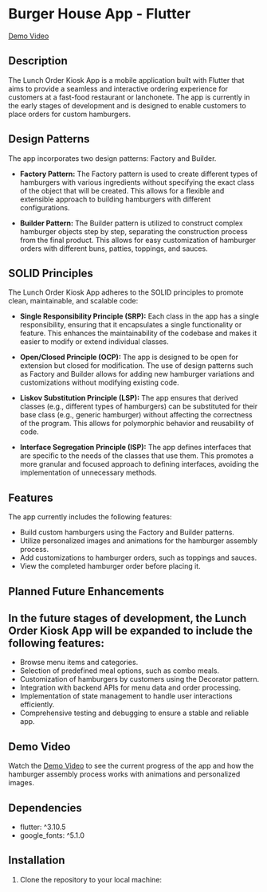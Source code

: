 # Burger House App - Flutter

[Demo Video](https://www.dropbox.com/scl/fi/bqet1y05g9wx81gbz31qj/video-linkedin.mp4?rlkey=be1qrru0e1trnwbew272lkb4i&dl=0)

## Description

The Lunch Order Kiosk App is a mobile application built with Flutter that aims to provide a seamless and interactive ordering experience for customers at a fast-food restaurant or lanchonete. The app is currently in the early stages of development and is designed to enable customers to place orders for custom hamburgers.

## Design Patterns

The app incorporates two design patterns: Factory and Builder.

- **Factory Pattern:** The Factory pattern is used to create different types of hamburgers with various ingredients without specifying the exact class of the object that will be created. This allows for a flexible and extensible approach to building hamburgers with different configurations.

- **Builder Pattern:** The Builder pattern is utilized to construct complex hamburger objects step by step, separating the construction process from the final product. This allows for easy customization of hamburger orders with different buns, patties, toppings, and sauces.

## SOLID Principles

The Lunch Order Kiosk App adheres to the SOLID principles to promote clean, maintainable, and scalable code:

- **Single Responsibility Principle (SRP):** Each class in the app has a single responsibility, ensuring that it encapsulates a single functionality or feature. This enhances the maintainability of the codebase and makes it easier to modify or extend individual classes.

- **Open/Closed Principle (OCP):** The app is designed to be open for extension but closed for modification. The use of design patterns such as Factory and Builder allows for adding new hamburger variations and customizations without modifying existing code.

- **Liskov Substitution Principle (LSP):** The app ensures that derived classes (e.g., different types of hamburgers) can be substituted for their base class (e.g., generic hamburger) without affecting the correctness of the program. This allows for polymorphic behavior and reusability of code.

- **Interface Segregation Principle (ISP):** The app defines interfaces that are specific to the needs of the classes that use them. This promotes a more granular and focused approach to defining interfaces, avoiding the implementation of unnecessary methods.


## Features

The app currently includes the following features:

- Build custom hamburgers using the Factory and Builder patterns.
- Utilize personalized images and animations for the hamburger assembly process.
- Add customizations to hamburger orders, such as toppings and sauces.
- View the completed hamburger order before placing it.

## Planned Future Enhancements

In the future stages of development, the Lunch Order Kiosk App will be expanded to include the following features:
- 
- Browse menu items and categories.
- Selection of predefined meal options, such as combo meals.
- Customization of hamburgers by customers using the Decorator pattern.
- Integration with backend APIs for menu data and order processing.
- Implementation of state management to handle user interactions efficiently.
- Comprehensive testing and debugging to ensure a stable and reliable app.

## Demo Video

Watch the [Demo Video](https://www.dropbox.com/scl/fi/i4wxikmhnsyjefaixtbky/how-to-code-a-big-mac.mp4?rlkey=fhu9uw8nxf9vce1qf1logjsq7&dl=0) to see the current progress of the app and how the hamburger assembly process works with animations and personalized images.

## Dependencies

- flutter: ^3.10.5 
- google_fonts: ^5.1.0


## Installation

1. Clone the repository to your local machine: